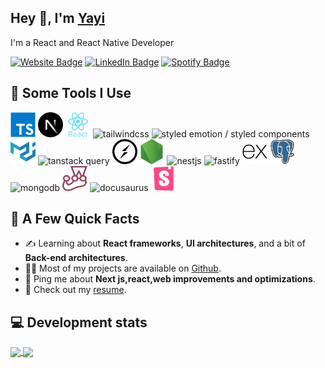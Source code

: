 <h2>Hey 👋, I'm <a href="https://yayi-portafolio.netlify.app/">Yayi</a></h2>

<p>I'm a React and React Native Developer

<p><a href="https://yayi-portafolio.netlify.app/"><img src="https://img.shields.io/badge/yayiportafolio.netlify.app-4E69C8?style=flat-square&amp;labelColor=4E69C8&amp;logo=Firefox&amp;link=https://yayi-portafolio.netlify.app/" alt="Website Badge"></a>
<a href="https://www.linkedin.com/in/hermy-diaz-9504011a2/"><img src="https://img.shields.io/badge/-@hermydiaz-0077B5?style=flat-square&amp;labelColor=0077B5&amp;logo=LinkedIn&amp;link=https://www.linkedin.com/in/hermy-diaz-9504011a2/" alt="LinkedIn Badge"></a>
<a href="https://open.spotify.com/user/31hmn4772a32vwsksjvsrpxtvmvm"><img src="https://img.shields.io/badge/-@Yayi-1ED760?style=flat-square&amp;labelColor=fff&amp;logo=Spotify&amp;link=https://open.spotify.com/user/31hmn4772a32vwsksjvsrpxtvmvm" alt="Spotify Badge"></a></p>

<h2>🚀 Some Tools I Use</h2>
<p align="left">
  
<img src="https://raw.githubusercontent.com/devicons/devicon/master/icons/typescript/typescript-original.svg" alt="typescript" title="TypeScript" width="40" height="40" />
<img src="https://raw.githubusercontent.com/devicons/devicon/master/icons/nextjs/nextjs-original.svg" alt="nextjs" title="NextJS" width="40" height="40" />
<img src="https://raw.githubusercontent.com/devicons/devicon/master/icons/react/react-original-wordmark.svg" title="React and React Native" alt="react" width="40" height="40" />
<img src="https://cdn.jsdelivr.net/gh/devicons/devicon@latest/icons/tailwindcss/tailwindcss-original.svg" alt="tailwindcss" title="TailwindCSS" width="40" height="40" />
<img src="https://www.hoseinh.com/wp-content/uploads/2021/04/emotion.png" alt="styled emotion / styled components" title="Styled Emotion / Styled Components" width="40" height="40" />
<img src="https://raw.githubusercontent.com/devicons/devicon/master/icons/materialui/materialui-original.svg" alt="materialui" title="Material-UI / MUI" width="40" height="40" />
<img src="https://miro.medium.com/v2/resize:fit:1400/1*elhu-42TzQEdsFjKDbQhhA.png" alt="tanstack query" title="Tanstack query / React Query" width="40" height="40" />
<img src="https://raw.githubusercontent.com/devicons/devicon/master/icons/socketio/socketio-original.svg"  alt="socketio" title="SocketIO" width="40" height="40" />
<img src="https://raw.githubusercontent.com/devicons/devicon/master/icons/nodejs/nodejs-original.svg" alt="nodejs" title="NodeJS" width="40" height="40" />
<img src="https://upload.wikimedia.org/wikipedia/commons/a/a8/NestJS.svg" alt="nestjs" title="NestJS" width="40" height="40" />
<img src="https://upload.wikimedia.org/wikipedia/commons/e/e3/Fastify.png" alt="fastify" title="Fastify" width="40" height="40" />
<img src="https://raw.githubusercontent.com/devicons/devicon/master/icons/express/express-original.svg" alt="express" title="Express" width="40" height="40" />
<img src="https://raw.githubusercontent.com/devicons/devicon/master/icons/postgresql/postgresql-original.svg" alt="postgresql" title="PostgreSQL" width="40" height="40" />
<img src="https://cdn.jsdelivr.net/gh/devicons/devicon/icons/mongodb/mongodb-original.svg" alt="mongodb" title="MongoDB" width="40" height="40"/>
<img src="https://raw.githubusercontent.com/devicons/devicon/master/icons/jest/jest-plain.svg" alt="jest" title="Jest" width="40" height="40" />
<img src="https://d33wubrfki0l68.cloudfront.net/ea8e37a6a30e9c260a8936d95c579af4a2dd3df7/6ee7e/img/docusaurus_keytar.svg" alt="docusaurus" title="Docusaurus" width="40" height="40" />
<img src="https://raw.githubusercontent.com/devicons/devicon/master/icons/storybook/storybook-original.svg" alt="storybook" title="Storybook" width="40" height="40" />
</p>

<h2>🌟 A Few Quick Facts</h2>
<ul>
<li>✍️ Learning about <strong>React frameworks</strong>, <strong>UI architectures</strong>, and a bit of <strong>Back-end architectures</strong>.</li>
<li>👨‍💻 Most of my projects are available on <a href="https://github.com/yayidg22?tab=repositories">Github</a>.</li>
<li>💬 Ping me about <strong>Next js,react,web improvements and optimizations</strong>.</li>
<li>📖 Check out my <a href="https://yayi-portafolio.netlify.app/assets/Resume-6a977108.pdf">resume</a>.</li>
</ul>

<h2>💻 Development stats</h2>
  
<a href="https://github.com/anuraghazra/github-readme-stats">
<img align="center" height=225 src="https://github-readme-stats-sigma-five.vercel.app/api/top-langs/?username=yayidg22&hide_progress=true&theme=dark&show_icons=true" />
</a>
<a href="https://github.com/anuraghazra/convoychat">
<img align="center" height=225 src="https://github-readme-stats-sigma-five.vercel.app/api/?username=yayidg22&theme=dark&show_icons=true" />
</a>


